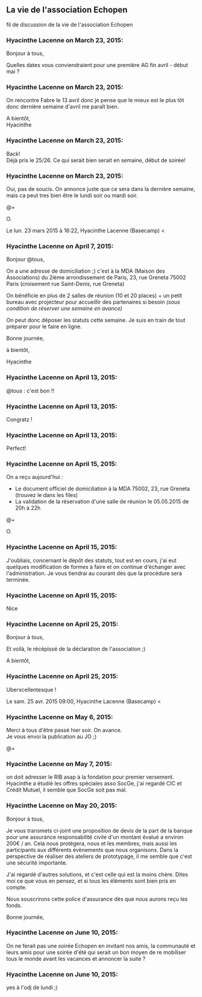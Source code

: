 ## La vie de l'association Echopen



fil de discussion de la vie de l'association Echopen



### **Hyacinthe Lacenne** on March 23, 2015:



Bonjour à tous,  
  
Quelles dates vous conviendraient pour une première AG fin avril - début mai ?



### **Hyacinthe Lacenne** on March 23, 2015:



On rencontre Fabre le 13 avril donc je pense que le mieux est le plus tôt donc
dernière semaine d'avril me paraît bien.  
  
A bientôt,  
Hyacinthe



### **Hyacinthe Lacenne** on March 23, 2015:



Back!  
Déjà pris le 25/26. Ce qui serait bien serait en semaine, début de soirée!



### **Hyacinthe Lacenne** on March 23, 2015:



Oui, pas de soucis. On annonce juste que ce sera dans la dernière semaine,  
mais ca peut tres bien être le lundi soir ou mardi soir.  
  
@+  
  
O.  
  
Le lun. 23 mars 2015 à 16:22, Hyacinthe Lacenne (Basecamp) &lt;



### **Hyacinthe Lacenne** on April 7, 2015:



Bonjour @tous,  
  
On a une adresse de domiciliation ;) c'est à la MDA (Maison des Associations)
du 2ième arrondissement de Paris, 23, rue Greneta 75002 Paris (croisement rue
Saint-Denis, rue Greneta)  
  
On bénéficie en plus de 2 salles de réunion (10 et 20 places) + un petit
bureau avec projecteur pour accueillir des partenaires si besoin _(sous
condition de réserver une semaine en avance)_  
  
On peut donc déposer les statuts cette semaine. Je suis en train de tout
préparer pour le faire en ligne.  
  
Bonne journée,  
  
à bientôt,  
  
Hyacinthe



### **Hyacinthe Lacenne** on April 13, 2015:



@tous : c'est bon !!



### **Hyacinthe Lacenne** on April 13, 2015:



Congratz !



### **Hyacinthe Lacenne** on April 13, 2015:



Perfect!



### **Hyacinthe Lacenne** on April 15, 2015:



On a reçu aujourd'hui :  

  * Le document officiel de domiciliation à la MDA 75002, 23, rue Greneta (trouvez le dans les files) 
  * La validation de la réservation d'une salle de réunion le 05.05.2015 de 20h à 22h

@+  
  
O.



### **Hyacinthe Lacenne** on April 15, 2015:



  
J'oubliais, concernant le dépôt des statuts, tout est en cours, j'ai eut
quelques modification de formes à faire et on continue d'échanger avec
l'administration. Je vous tiendrai au courant dès que la procédure sera
terminée.



### **Hyacinthe Lacenne** on April 15, 2015:



Nice



### **Hyacinthe Lacenne** on April 25, 2015:



Bonjour à tous,  
  
Et voilà, le récépissé de la déclaration de l'association ;)  
  
A bientôt,



### **Hyacinthe Lacenne** on April 25, 2015:



Uberxcellentesque !  
  
Le sam. 25 avr. 2015 09:00, Hyacinthe Lacenne (Basecamp) &lt;



### **Hyacinthe Lacenne** on May 6, 2015:



Merci à tous d'être passé hier soir. On avance.  
Je vous envoi la publication au JO ;)  
  
@+



### **Hyacinthe Lacenne** on May 7, 2015:



on doit adresser le RIB asap à la fondation pour premier versement. Hyacinthe a
étudié les offres spéciales asso SocGe, j'ai regardé CIC et Crédit Mutuel, il
semble que SocGe soit pas mal.



### **Hyacinthe Lacenne** on May 20, 2015:



Bonjour à tous,  
  
Je vous transmets ci-joint une proposition de devis de la part de la banque
pour une assurance responsabilité civile d'un montant évalué a environ 200€ /
an. Cela nous protègera, nous et les membres, mais aussi les participants aux
différents évènements que nous organisons. Dans la perspective de réaliser des
ateliers de prototypage, il me semble que c'est une sécurité importante.  
  
J'ai regardé d'autres solutions, et c'est celle qui est la moins chère. Dites
moi ce que vous en pensez, et si tous les éléments sont bien pris en compte.  
  
Nous souscrirons cette police d'assurance dès que nous aurons reçu les fonds.  
  
Bonne journée,



### **Hyacinthe Lacenne** on June 10, 2015:



On ne ferait pas une soirée Echopen en invitant nos amis, la communauté et
leurs amis pour une soirée d'été qui serait un bon moyen de re mobiliser tous
le monde avant les vacances et annoncer la suite ?



### **Hyacinthe Lacenne** on June 10, 2015:



yes à l'odj de lundi ;)



